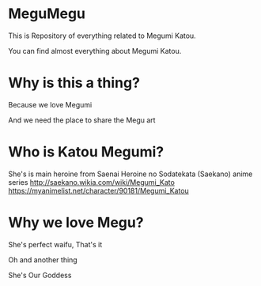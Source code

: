 # MeguMegu
This is Repository of everything related to Megumi Katou.

You can find almost everything about Megumi Katou.

# Why is this a thing?
Because we love Megumi

And we need the place to share the Megu art

# Who is Katou Megumi?
She's is main heroine from Saenai Heroine no Sodatekata (Saekano) anime series
http://saekano.wikia.com/wiki/Megumi_Kato
https://myanimelist.net/character/90181/Megumi_Katou

# Why we love Megu?
She's perfect waifu, That's it 

Oh and another thing

She's Our Goddess 
